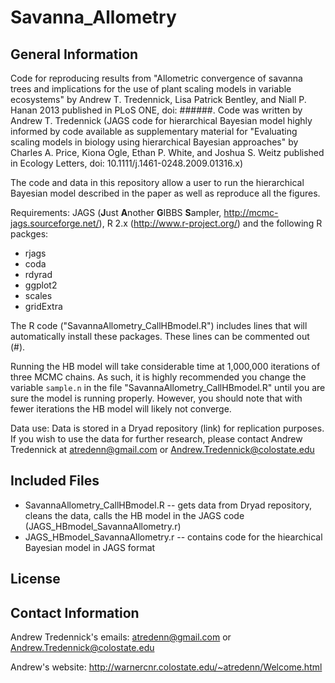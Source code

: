 Savanna_Allometry
========================================================

General Information
-------------------------

Code for reproducing results from "Allometric convergence of savanna trees and implications for the use of plant scaling models in variable ecosystems" by Andrew T. Tredennick, Lisa Patrick Bentley, and Niall P. Hanan 2013 published in PLoS ONE, doi: ######. Code was written by Andrew T. Tredennick (JAGS code for hierarchical Bayesian model highly informed by code available as supplementary material for "Evaluating scaling models in biology using hierarchical Bayesian approaches" by Charles A. Price, Kiona Ogle, Ethan P. White, and Joshua S. Weitz published in Ecology Letters, doi: 10.1111/j.1461-0248.2009.01316.x)

The code and data in this repository allow a user to run the hierarchical Bayesian model described in the paper as well as reproduce all the figures.

Requirements: JAGS (**J**ust **A**nother **G**IBBS **S**ampler, http://mcmc-jags.sourceforge.net/), R 2.x (http://www.r-project.org/) and the following R packges:
* rjags
* coda
* rdyrad
* ggplot2
* scales
* gridExtra

The R code ("SavannaAllometry_CallHBmodel.R") includes lines that will automatically install these packages. These lines can be commented out (#).

Running the HB model will take considerable time at 1,000,000 iterations of three MCMC chains. As such, it is highly recommended you change the variable `sample.n` in the file "SavannaAllometry_CallHBmodel.R" until you are sure the model is running properly. However, you should note that with fewer iterations the HB model will likely not converge.

Data use: Data is stored in a Dryad repository (link) for replication purposes. If you wish to use the data for further research, please contact Andrew Tredennick at atredenn@gmail.com or Andrew.Tredennick@colostate.edu

Included Files
-------------------------
* SavannaAllometry_CallHBmodel.R -- gets data from Dryad repository, cleans the data, calls the HB model in the JAGS code (JAGS_HBmodel_SavannaAllometry.r)
* JAGS_HBmodel_SavannaAllometry.r -- contains code for the hiearchical Bayesian model in JAGS format

License
-------------------------


Contact Information
-------------------------
Andrew Tredennick's emails: atredenn@gmail.com or Andrew.Tredennick@colostate.edu

Andrew's website: http://warnercnr.colostate.edu/~atredenn/Welcome.html
